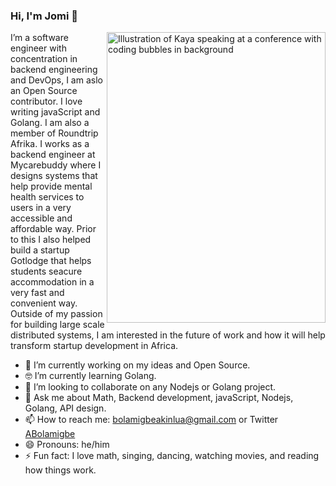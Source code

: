 ### Hi, I'm Jomi 👋

<img align="right" src="https://mir-s3-cdn-cf.behance.net/project_modules/max_1200/52274758660765.5a0463f209c4f.png" alt="Illustration of Kaya speaking at a conference with coding bubbles in background" width=350px height=465px/>

I’m a software engineer with concentration in backend engineering and DevOps, I am aslo an Open Source contributor. I love writing javaScript and Golang. I am also a member of Roundtrip Afrika. I works as a backend engineer at Mycarebuddy where I designs systems that help provide mental health services to users in a very accessible and affordable way. Prior to this I also helped build a startup Gotlodge that helps students seacure accommodation in a very fast and convenient way. Outside of my passion for building large scale distributed systems, I am interested in the future of work and how it will help transform startup development in Africa.
- 🔭 I’m currently working on my ideas and Open Source.
- 🤓 I’m currently learning Golang.
- 👯 I’m looking to collaborate on any Nodejs or Golang project.
- 💬 Ask me about Math, Backend development, javaScript, Nodejs, Golang, API design.
- 📫 How to reach me: bolamigbeakinlua@gmail.com or Twitter [ABolamigbe](https://twitter.com/ABolamigbe)
- 😄 Pronouns: he/him
- ⚡ Fun fact: I love math, singing, dancing, watching movies, and reading how things work.
